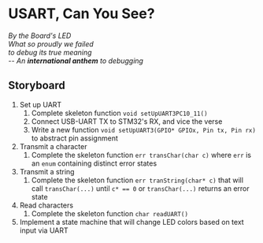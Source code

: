 # USART, Can You See?

*By the Board's LED* \
*What so proudly we failed* \
*to debug its true meaning* \
 -- *An **international anthem** to debugging*

## Storyboard

1. Set up UART
   1. Complete skeleton function `void setUpUART3PC10_11()`
   2. Connect USB-UART TX to STM32's RX, and vice the verse
   3. Write a new function `void setUpUART3(GPIO* GPIOx, Pin tx, Pin rx)` to abstract pin assignment
2. Transmit a character
   1. Complete the skeleton function `err transChar(char c)` where `err` is an `enum` containing distinct error states
3. Transmit a string
   1. Complete the skeleton function `err tranString(char* c)` that will call `transChar(...)` until `c* == 0` or `transChar(...)` returns an error state
4. Read characters
   1. Complete the skeleton function `char readUART()`
5. Implement a state machine that will change LED colors based on text input via UART
